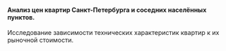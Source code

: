 #### Анализ цен квартир Санкт-Петербурга и соседних населённых пунктов.

Исследование зависимости технических характеристик квартир к их рыночной стоимости.
